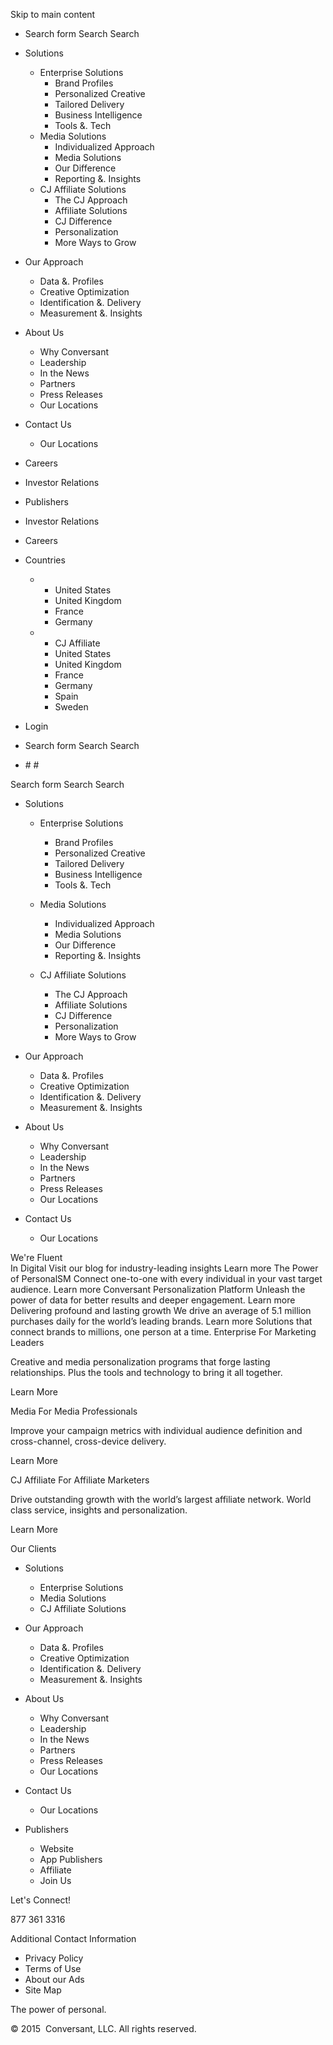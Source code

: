 Skip to main content

*   Search form Search Search

*   Solutions
    *   Enterprise Solutions
        *   Brand Profiles
        *   Personalized Creative
        *   Tailored Delivery
        *   Business Intelligence
        *   Tools &. Tech
    *   Media Solutions
        *   Individualized Approach
        *   Media Solutions
        *   Our Difference
        *   Reporting &. Insights
    *   CJ Affiliate Solutions
        *   The CJ Approach
        *   Affiliate Solutions
        *   CJ Difference
        *   Personalization
        *   More Ways to Grow
*   Our Approach
    *   Data &. Profiles
    *   Creative Optimization
    *   Identification &. Delivery
    *   Measurement &. Insights
*   About Us
    *   Why Conversant
    *   Leadership
    *   In the News
    *   Partners
    *   Press Releases
    *   Our Locations
*   Contact Us
    *   Our Locations

*   Careers
*   Investor Relations

*   Publishers
*   Investor Relations
*   Careers
*   Countries
    *   *   United States
        *   United Kingdom
        *   France
        *   Germany
    *   *   CJ Affiliate
        *   United States
        *   United Kingdom
        *   France
        *   Germany
        *   Spain
        *   Sweden
*   Login
*   Search form Search Search
*   \# #

Search form Search Search

*   Solutions
    
    *   Enterprise Solutions
        *   Brand Profiles
        *   Personalized Creative
        *   Tailored Delivery
        *   Business Intelligence
        *   Tools &. Tech
    
    *   Media Solutions
        *   Individualized Approach
        *   Media Solutions
        *   Our Difference
        *   Reporting &. Insights
    
    *   CJ Affiliate Solutions
        *   The CJ Approach
        *   Affiliate Solutions
        *   CJ Difference
        *   Personalization
        *   More Ways to Grow
*   Our Approach
    *   Data &. Profiles
    *   Creative Optimization
    *   Identification &. Delivery
    *   Measurement &. Insights
*   About Us
    *   Why Conversant
    *   Leadership
    *   In the News
    *   Partners
    *   Press Releases
    *   Our Locations
*   Contact Us
    *   Our Locations

We're Fluent  
In Digital Visit our blog for industry-leading insights Learn more The Power of PersonalSM Connect one-to-one with every individual in your vast target audience. Learn more Conversant Personalization Platform Unleash the power of data for better results and deeper engagement. Learn more Delivering profound and lasting growth We drive an average of 5.1 million purchases daily for the world’s leading brands. Learn more Solutions that connect brands to millions, one person at a time. Enterprise For Marketing Leaders

Creative and media personalization programs that forge lasting relationships. Plus the tools and technology to bring it all together.

Learn More

Media For Media Professionals

Improve your campaign metrics with individual audience definition and cross-channel, cross-device delivery.

Learn More

CJ Affiliate For Affiliate Marketers

Drive outstanding growth with the world’s largest affiliate network. World class service, insights and personalization.

Learn More

  
Our Clients                                              

*   Solutions
    *   Enterprise Solutions
    *   Media Solutions
    *   CJ Affiliate Solutions
*   Our Approach
    *   Data &. Profiles
    *   Creative Optimization
    *   Identification &. Delivery
    *   Measurement &. Insights
*   About Us
    *   Why Conversant
    *   Leadership
    *   In the News
    *   Partners
    *   Press Releases
    *   Our Locations
*   Contact Us
    *   Our Locations

*   Publishers
    *   Website
    *   App Publishers
    *   Affiliate
    *   Join Us

Let's Connect!

877 361 3316

Additional Contact Information

*   Privacy Policy
*   Terms of Use
*   About our Ads
*   Site Map

The power of personal.

© 2015  Conversant, LLC. All rights reserved.